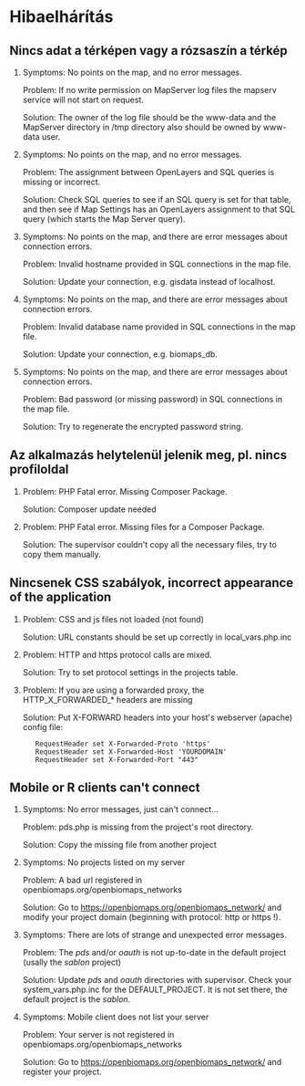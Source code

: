 Hibaelhárítás
=============

Nincs adat a térképen vagy a rózsaszín a térkép
-----------------------------------------------

1) Symptoms: No points on the map, and no error messages. 
   
   Problem: If no write permission on MapServer log files the mapserv service will not start on request. 
   
   Solution: The owner of the log file should be the www-data and the MapServer directory in /tmp directory also should be owned by www-data user.

2) Symptoms: No points on the map, and no error messages.
   
   Problem: The assignment between OpenLayers and SQL queries is missing or incorrect.
   
   Solution: Check SQL queries to see if an SQL query is set for that table, and then see if Map Settings has an OpenLayers assignment to that SQL query (which starts the Map Server query).

3) Symptoms: No points on the map, and there are error messages about connection errors. 
   
   Problem: Invalid hostname provided in SQL connections in the map file. 
   
   Solution: Update your connection, e.g. gisdata instead of localhost.

4) Symptoms: No points on the map, and there are error messages about connection errors. 
   
   Problem: Invalid database name provided in SQL connections in the map file.
   
   Solution: Update your connection, e.g. biomaps_db.

5) Symptoms: No points on the map, and there are error messages about connection errors. 
   
   Problem: Bad password (or missing password) in SQL connections in the map file. 
   
   Solution: Try to regenerate the encrypted password string.
   
Az alkalmazás helytelenül jelenik meg, pl. nincs profiloldal
------------------------------------------------------------

1) Problem: PHP Fatal error. Missing Composer Package.
   
   Solution: Composer update needed

2) Problem: PHP Fatal error. Missing files for a Composer Package.
   
   Solution: The supervisor couldn't copy all the necessary files, try to copy them manually.


Nincsenek CSS szabályok, incorrect appearance of the application
-----------------------------------------------------

1) Problem: CSS and js files not loaded (not found)

   Solution: URL constants should be set up correctly in local_vars.php.inc

2) Problem: HTTP and https protocol calls are mixed. 
   
   Solution: Try to set protocol settings in the projects table.

3) Problem: If you are using a forwarded proxy, the HTTP_X_FORWARDED_* headers are missing
   
   Solution: Put X-FORWARD headers into your host's webserver (apache) config file:
   ```
      RequestHeader set X-Forwarded-Proto 'https'
      RequestHeader set X-Forwarded-Host 'YOURDOMAIN'
      RequestHeader set X-Forwarded-Port "443"
   ```

Mobile or R clients can't connect
---------------------------------

1) Symptoms: No error messages, just can't connect...
   
   Problem: pds.php is missing from the project's root directory.
   
   Solution: Copy the missing file from another project

2) Symptoms: No projects listed on my server
   
   Problem: A bad url registered in openbiomaps.org/openbiomaps_networks
   
   Solution: Go to https://openbiomaps.org/openbiomaps_network/ and modify your project domain (beginning with protocol: http or https !).

3) Symptoms: There are lots of strange and unexpected error messages.
   
   Problem: The *pds* and/or *oauth* is not up-to-date in the default project (usally the *sablon* project)
   
   Solution: Update *pds* and *oauth* directories with supervisor. Check your system_vars.php.inc for the DEFAULT_PROJECT. It is not set there, the default project is the *sablon*.

4) Symptoms: Mobile client does not list your server
   
   Problem: Your server is not registered in openbiomaps.org/openbiomaps_networks
   
   Solution: Go to https://openbiomaps.org/openbiomaps_network/ and register your project.
